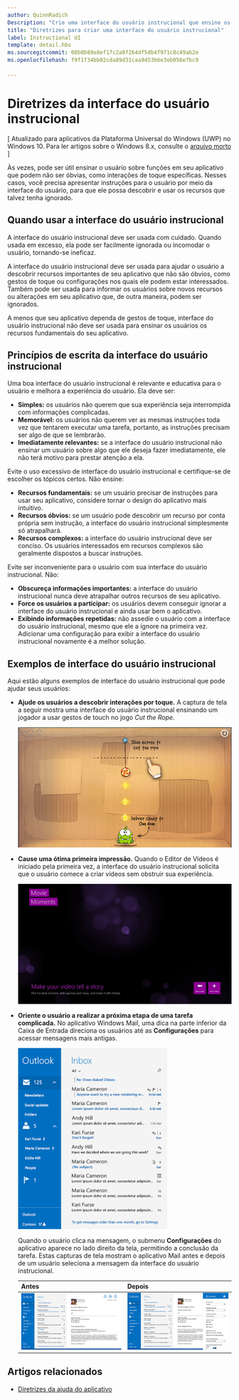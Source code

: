 ```yaml
---
author: QuinnRadich
Description: "Crie uma interface do usuário instrucional que ensine os usuários a trabalhar com seu aplicativo do Windows."
title: "Diretrizes para criar uma interface do usuário instrucional"
label: Instructional UI
template: detail.hbs
ms.sourcegitcommit: 08b0b88e8ef17c2a8f264df5db4f971c8c49ab2e
ms.openlocfilehash: f9f1f34bb02cda89d31caa9453b6e3eb056e7bc9

---
```


# Diretrizes da interface do usuário instrucional

\[ Atualizado para aplicativos da Plataforma Universal do Windows (UWP) no Windows 10. Para ler artigos sobre o Windows 8.x, consulte o [arquivo morto](http://go.microsoft.com/fwlink/p/?linkid=619132) \]

Às vezes, pode ser útil ensinar o usuário sobre funções em seu aplicativo que podem não ser óbvias, como interações de toque específicas. Nesses casos, você precisa apresentar instruções para o usuário por meio da interface do usuário, para que ele possa descobrir e usar os recursos que talvez tenha ignorado.

## <span id="when_to_use_instructional_ui"></span><span id="WHEN_TO_USE_INSTRUCTIONAL_UI"></span>Quando usar a interface do usuário instrucional

A interface do usuário instrucional deve ser usada com cuidado. Quando usada em excesso, ela pode ser facilmente ignorada ou incomodar o usuário, tornando-se ineficaz.

A interface do usuário instrucional deve ser usada para ajudar o usuário a descobrir recursos importantes de seu aplicativo que não são óbvios, como gestos de toque ou configurações nos quais ele podem estar interessados. Também pode ser usada para informar os usuários sobre novos recursos ou alterações em seu aplicativo que, de outra maneira, podem ser ignorados.

A menos que seu aplicativo dependa de gestos de toque, interface do usuário instrucional não deve ser usada para ensinar os usuários os recursos fundamentais do seu aplicativo.

## <span id="writing_instructional_ui"></span><span id="WRITING_INSTRUCTIONAL_UI"></span>Princípios de escrita da interface do usuário instrucional

Uma boa interface do usuário instrucional é relevante e educativa para o usuário e melhora a experiência do usuário. Ela deve ser:

-   **Simples:** os usuários não querem que sua experiência seja interrompida com informações complicadas.
-   **Memorável:** os usuários não querem ver as mesmas instruções toda vez que tentarem executar uma tarefa, portanto, as instruções precisam ser algo de que se lembrarão.
-   **Imediatamente relevantes:** se a interface do usuário instrucional não ensinar um usuário sobre algo que ele deseja fazer imediatamente, ele não terá motivo para prestar atenção a ela.

Evite o uso excessivo de interface do usuário instrucional e certifique-se de escolher os tópicos certos. Não ensine:

-   **Recursos fundamentais:** se um usuário precisar de instruções para usar seu aplicativo, considere tornar o design do aplicativo mais intuitivo.
-   **Recursos óbvios:** se um usuário pode descobrir um recurso por conta própria sem instrução, a interface do usuário instrucional simplesmente só atrapalhará.
-   **Recursos complexos:** a interface do usuário instrucional deve ser conciso. Os usuários interessados em recursos complexos são geralmente dispostos a buscar instruções.

Evite ser inconveniente para o usuário com sua interface do usuário instrucional. Não:

-   **Obscureça informações importantes:** a interface do usuário instrucional nunca deve atrapalhar outros recursos de seu aplicativo.
-   **Force os usuários a participar:** os usuários devem conseguir ignorar a interface do usuário instrucional e ainda usar bem o aplicativo.
-   **Exibindo informações repetidas:** não assedie o usuário com a interface do usuário instrucional, mesmo que ele a ignore na primeira vez. Adicionar uma configuração para exibir a interface do usuário instrucional novamente é a melhor solução.

## <span id="examples_of_instructional_ui"></span><span id="EXAMPLES_OF_INSTRUCTIONAL_UI"></span>Exemplos de interface do usuário instrucional

Aqui estão alguns exemplos de interface do usuário instrucional que pode ajudar seus usuários:

-   **Ajude os usuários a descobrir interações por toque.** A captura de tela a seguir mostra uma interface do usuário instrucional ensinando um jogador a usar gestos de touch no jogo *Cut the Rope*.

    ![captura de tela de jogo mostrando mensagem da interface do usuário instrucional, "deslize para cortar a corda"](images/in-game-controls-3.png)

-   **Cause uma ótima primeira impressão.** Quando o Editor de Vídeos é iniciado pela primeira vez, a interface do usuário instrucional solicita que o usuário comece a criar vídeos sem obstruir sua experiência.

    ![tela de inicialização do aplicativo Editor de Vídeos](images/instructional-ui-movie.png)

-   **Oriente o usuário a realizar a próxima etapa de uma tarefa complicada.** No aplicativo Windows Mail, uma dica na parte inferior da Caixa de Entrada direciona os usuários até as **Configurações** para acessar mensagens mais antigas.

    ![captura de tela cortada do aplicativo windows mail mostrando uma mensagem da interface do usuário instrucional](images/instructional-ui-mail-inbox.png)

    Quando o usuário clica na mensagem, o submenu **Configurações** do aplicativo aparece no lado direito da tela, permitindo a conclusão da tarefa. Estas capturas de tela mostram o aplicativo Mail antes e depois de um usuário seleciona a mensagem da interface do usuário instrucional.

    | Antes                                                               | Depois                                                                                                        |
    |----------------------------------------------------------------------|--------------------------------------------------------------------------------------------------------------|
    | ![captura de tela do aplicativo windows mail](images/instructional-ui-mail.png) | ![captura de tela do aplicativo de email do windows com um submenu configurações estendido](images/instructional-ui-mail-flyout.png) |

## <span id="related_topics"></span>Artigos relacionados

* [Diretrizes da ajuda do aplicativo](guidelines-for-app-help.md)



<!--HONumber=Jun16_HO5-->


